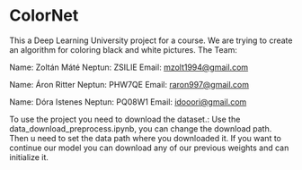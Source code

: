 # ColorNet
This a Deep Learning University project for a course. We are trying to create an algorithm for coloring black and white pictures.
The Team:

Name: Zoltán Máté
Neptun: ZSILIE
Email: mzolt1994@gmail.com

Name: Áron Ritter
Neptun: PHW7QE
Email: raron997@gmail.com

Name: Dóra Istenes
Neptun: PQ08W1
Email: idooori@gmail.com

To use the project you need to download the dataset.:
Use the data_download_preprocess.ipynb, you can change the download path.
Then u need to set the data path where you downloaded it.
If you want to continue our model you can download any of our previous weights and can initialize it.
